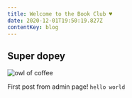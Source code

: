 ```yaml
---
title: Welcome to the Book Club ♥
date: 2020-12-01T19:50:19.827Z
contentKey: blog
---
```

## Super dopey

![owl of coffee ](/img/pexels-fotografierende-3050824.jpg "Artsy Coffee!")

First post from admin page! `hello world`